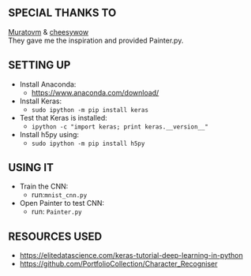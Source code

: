 ## SPECIAL THANKS TO
[Muratovm](https://github.com/Muratovm) & [cheesywow](https://github.com/cheesywow)  
They gave me the inspiration and provided Painter.py.

## SETTING UP
- Install Anaconda:
  - https://www.anaconda.com/download/
- Install Keras:
  - `sudo ipython -m pip install keras`
- Test that Keras is installed:
  - `ipython -c "import keras; print keras.__version__"`
- Install h5py using:
  - `sudo ipython -m pip install h5py`

## USING IT
- Train the CNN:
  - run:`mnist_cnn.py`
- Open Painter to test CNN:
  - run: `Painter.py`  

## RESOURCES USED
- https://elitedatascience.com/keras-tutorial-deep-learning-in-python
- https://github.com/PortfolioCollection/Character_Recogniser
